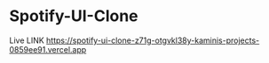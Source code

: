 # Spotify-UI-Clone

Live LINK
https://spotify-ui-clone-z71g-otgvkl38y-kaminis-projects-0859ee91.vercel.app
